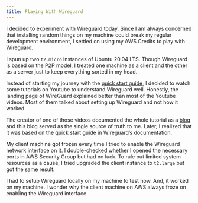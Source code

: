```yaml
---
title: Playing With Wireguard
---
```


I decided to experiment with Wireguard today. Since I am always concerned that
installing random things on my machine could break my regular development
environment, I settled on using my AWS Credits to play with Wireguard.

I spun up two `t2.micro` instances of Ubuntu 20.04 LTS. Though Wireguard is
based on the P2P model, I treated one machine as a client and the other as a
server just to keep everything sorted in my head.

Instead of starting my journey with the [quick start guide](https://www.wireguard.com/quickstart/),
I decided to watch some tutorials on Youtube to understand Wireguard well.
Honestly, the landing page of WireGuard explained better than most of the
Youtube videos. Most of them talked about setting up Wireguard and not how it
worked.

The creator of one of those videos documented the whole tutorial as a [blog](https://forums.lawrencesystems.com/t/getting-started-building-your-own-wireguard-vpn-server/7425)
and this blog served as the single source of truth to me. Later, I realized
that it was based on the quick start guide in Wireguard’s documentation.

My client machine got frozen every time I tried to enable the Wireguard network
interface on it. I double-checked whether I opened the necessary ports in AWS
Security Group but had no luck. To rule out limited system resources as a
cause, I tried upgraded the client instance to `t2.large` but got the same
result.

I had to setup Wireguard locally on my machine to test now. And, it worked on
my machine. I wonder why the client machine on AWS always froze on enabling
the Wireguard interface.
